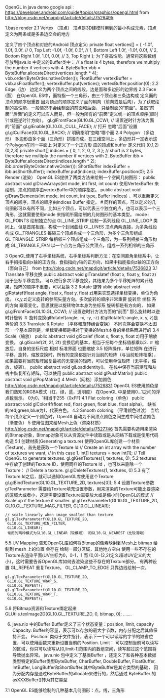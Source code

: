 OpenGL in java demo
google api  : https://developer.android.com/guide/topics/graphics/opengl.html
from  http://blog.csdn.net/mapdigit/article/details/7526495

1.base render
2.1 Vertex （顶点） 顶点是3D建模时用到的最小构成元素，顶点定义为两条或是多条边交会的地方

定义了四个顶点和对应的Android 顶点定义:
    private float vertices[] = {
     -1.0f,  1.0f, 0.0f,  // 0, Top Left
     -1.0f, -1.0f, 0.0f,  // 1, Bottom Left
     1.0f, -1.0f, 0.0f,  // 2, Bottom Right
     1.0f,  1.0f, 0.0f,  // 3, Top Right
    };
    为了提高性能，通常将这些数组存放到java.io 中定义的Buffer类中：
    // a float is 4 bytes, therefore we multiply the number if vertices with 4.
    ByteBuffer vbb = ByteBuffer.allocateDirect(vertices.length * 4);
    vbb.order(ByteOrder.nativeOrder());
    FloatBuffer vertexBuffer = vbb.asFloatBuffer();
    vertexBuffer.put(vertices);
    vertexBuffer.position(0);
2.2 Edge（边） 边定义为两个顶点之间的线段。边是面和多边形的边界线
2.3 Face (面） 在OpenGL ES中，面特指一个三角形，由三个顶点和三条边构成
    定义面的顶点的顺序很重要  因为顶点的顺序定义了面的朝向（前向或是后向），为了获取绘制的高性能，一般情况不会绘制面的前面和后面，
    只绘制面的“前面”。虽然“前面”“后面”的定义可以应人而易，但一般为所有的“前面”定义统一的顶点顺序(顺时针或是逆时针方向）。
    gl.glFrontFace(GL10.GL_CCW); // 设置逆时针方法为面的“前面”
    gl.glEnable(GL10.GL_CULL_FACE); // 打开 忽略“后面”设置
    gl.glCullFace(GL10.GL_BACK); // 明确指明“忽略“哪个面
2.4 Polygon （多边形） 多边形由多个面（三角形）拼接而成，在三维空间上，多边形并一定表示这个Polygon在同一平面上
    对定义了一个正方形  应的顶点和buffer 定义代码   (0,1,2) (0,2,3)
    private short[] indices = { 0, 1, 2, 0, 2, 3 };
    // short is 2 bytes, therefore we multiply the number if vertices with 2.
    ByteBuffer ibb = ByteBuffer.allocateDirect(indices.length * 2);
    ibb.order(ByteOrder.nativeOrder());
    ShortBuffer indexBuffer = ibb.asShortBuffer();
    indexBuffer.put(indices);
    indexBuffer.position(0);
2.5 Render (渲染）
    OpenGL ES提供了两类方法来绘制一个空间几何图形：
    public abstract void glDrawArrays(int mode, int first, int count) 使用VertexBuffer 来绘制，顶点的顺序由vertexBuffer中的顺序指定。
    public abstract void glDrawElements(int mode, int count, int type, Buffer indices) ，可以重新定义顶点的顺序，顶点的顺序由indices Buffer 指定。
    # 同样的顶点，可以定义的几何图形可以有所不同，比如三个顶点，可以代表三个独立的点，也可以表示一个三角形，这就需要使用mode 来指明所需绘制的几何图形的基本类型。
    mode :
    GL_POINTS  绘制独立的点
    GL_LINE_STRIP  绘制一系列线段
    GL_LINE_LOOP   类同上，但是首尾相连，构成一个封闭曲线
    GL_LINES   顶点两两连接，为多条线段构成
    GL_TRIANGLES   每隔三个顶点构成一个三角形，为多个三角形组成
    GL_TRIANGLE_STRIP   每相邻三个顶点组成一个三角形，为一系列相接三角形构成
    GL_TRIANGLE_FAN     以一个点为三角形公共顶点，组成一系列相邻的三角形

3   OpenGL使用了右手坐标系统，右手坐标系判断方法：在空间直角坐标系中，让右手拇指指向x轴的正方向，食指指向y轴的正方向，如果中指能指向z轴的正方向（面向自己）
from  http://blog.csdn.net/mapdigit/article/details/7526823
3.1 Translate 平移变换
    public abstract void glTranslatef (float x, float y, float z) 用于坐标平移变换。
    可以进行多次平移变换，其结果为多个平移矩阵的累计结果，矩阵的顺序不重要，可以互换
3.2 Rotate 旋转
    ublic abstract void glRotatef(float angle, float x, float y, float z)用来实现选择坐标变换，单位为角度。
    (x,y,z)定义旋转的参照矢量方向。多次旋转的顺序非常重要
    旋转后 坐标 系 的方向 跟着变化，意思就是以旋转物体本身为坐标系
    旋转都是有方向的，
    如果 gl.glFrontFace(GL10.GL_CCW); // 设置逆时针方法为面的“前面”
    那么旋转时以逆时针旋转
    ＃ 旋转变换glRotatef(angle, -x, -y, -z) 和glRotatef(-angle, x, y, z)是等价的
3.3 Translate & Rotate （平移和旋转组合变换）
    不同次序会变换不太图形
    一个基本原则是，坐标变换都是相对于变换的Mesh本身的坐标系而进行的
3.4 Scale（缩放）
    public abstract void glScalef (float x, float y, float z)用于缩放变换。
    gl.glScalef(2f, 2f, 2f) 变换后的基本，相当于把每个坐标值都乘以2.
    ＃ 缩放后，自身的坐标尺度 相对 标准界面 也要缩放
3.5 矩阵操作，单位矩阵
    在进行平移，旋转，缩放变换时，所有的变换都是针对当前的矩阵（与当前矩阵相乘），如果需要将当前矩阵回复最初的无变换的矩阵，可以使用单位矩阵（无平移，缩放，旋转）。
    public abstract void glLoadIdentity()。
    在栈中保存当前矩阵和从栈中恢复所存矩阵，可以使用
    public abstract void glPushMatrix()
    public abstract void glPopMatrix()
4 Mesh（网格）添加颜色  http://blog.csdn.net/mapdigit/article/details/7526831
    OpenGL ES使用颜色是我们熟知的RGBA模式（红，绿，蓝，透明度）
    在OpenGL 中是使用0…1之间的浮点数表示。 0为0，1相当于255（0xFF)
4.1 Flat coloring（单色）
    public abstract void glColor4f(float red, float green, float blue, float alpha)。
    缺省的red,green,blue为1，代表白色。
4.2 Smooth coloring （平滑颜色过渡）
    当给每个顶点定义一个颜色时，OpenGL自动为不同顶点颜色之间生成中间过渡颜色（渐变色）
5 使用位图来给Mesh上色（渲染材质） http://blog.csdn.net/mapdigit/article/details/7527746
    首先需要构造用来渲染的Bitmap对象，Bitmap对象可以从资源文件中读取或是从网络下载或是使用代码构造
5.1 创建材质(Generating a texture)
    使用OpenGL库创建一个材质(Texture)，首先是获取一个Texture Id
    // Create an int array with the number of textures we want,
    // in this case 1.
    int[] textures = new int[1];
    // Tell OpenGL to generate textures.
    gl.glGenTextures(1, textures, 0);
5.2 textures中存放了创建的Texture ID，使用同样的Texture Id ，也可以来删除一个Texture：
    // Delete a texture.
    gl.glDeleteTextures(1, textures, 0)
5.3 有了Texture Id之后，就可以通知OpenGL库使用这个Texture
    gl.glBindTexture(GL10.GL_TEXTURE_2D, textures[0]);
5.4 设置Texture参数glTexParameter
    需要给Texture填充设置参数，用来渲染的Texture可能比要渲染的区域大或者小，这是需要设置Texture需要放大或是缩小时OpenGL的模式
    // Scale up if the texture if smaller.
    gl.glTexParameterf(GL10.GL_TEXTURE_2D,
     GL10.GL_TEXTURE_MAG_FILTER,
     GL10.GL_LINEAR);

    // scale linearly when image smalled than texture
    gl.glTexParameterf(GL10.GL_TEXTURE_2D,
     GL10.GL_TEXTURE_MIN_FILTER,
     GL10.GL_LINEAR);
     常用的两种模式为GL10.GL_LINEAR（较模糊） 和GL10.GL_NEAREST（比较清晰）
5.5 UV Mapping
    告知OpenGL库如何将Bitmap的像素映射到Mesh上
    bitmap 绘制到 mesh 上的位置
    会存在 绘制一部分区域，其他地方空白
    使用一些不存在的Texture去渲染平面(UV坐标为0，0-1，1 而 (0,0)-(2,2)定义超过UV定义的大小），这时需要告诉OpenGL库如何去渲染这些不存在的Texture部分。
    有两种设置
        GL_REPEAT 重复Texture。
        GL_CLAMP_TO_EDGE 只靠边线绘制一次。

    gl.glTexParameterf(GL10.GL_TEXTURE_2D,
     GL10.GL_TEXTURE_WRAP_S,
     GL10.GL_REPEAT);
    gl.glTexParameterf(GL10.GL_TEXTURE_2D,
     GL10.GL_TEXTURE_WRAP_T,
     GL10.GL_REPEAT);
5.6 将Bitmap资源和Texture绑定起来
    GLUtils.texImage2D(GL10.GL_TEXTURE_2D, 0, bitmap, 0);
    .......

6. java.nio 中的Buffer
    Buffer定义了三个状态变量：position, limit, capacity
    Capacity: Buffer的容量，表示可以存放的最大字节数，内存分配之后其值保持不变。
    Position: 类似于文件指针，表示下一个可以读写的字节的缺省位置，可以使用函数来重新设置当前的Position.
    Limit： 可以控制当前可以读写的区域，你只可以读写从[0,limit-1]范围内的数组空间，读写超过这个范围将导致抛出异常。
  java.nio 包中定义了基类Buffer ，还定义了和各种基本数据类型特定的Buffer类型ByteBuffer, CharBuffer,
  DoubleBuffer, FloatBuffer, IntBuffer, LongBuffer和ShortBuffer.其中ByteBuffer是其它类型的基础，
  因为分配内存是通过ByteBuffer的allocate来进行的，然后通过 ByteBuffer 的asXXXBuffer()转为其它类型

7.1 OpenGL ES能够绘制的几种基本几何图形：点，线，三角形




















